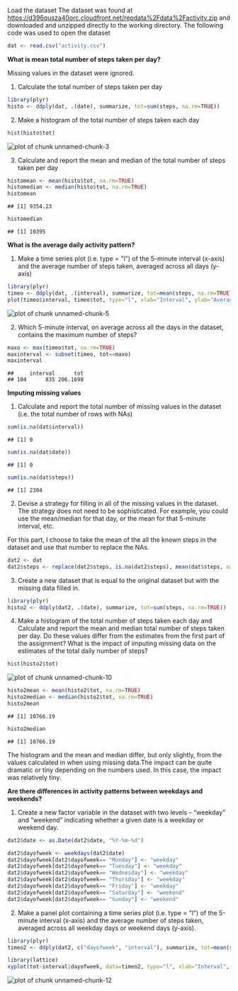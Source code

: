 Load the dataset
The dataset was found at https://d396qusza40orc.cloudfront.net/repdata%2Fdata%2Factivity.zip and downloaded and unzipped directly to the working directory. The following code was used to open the dataset


```r
dat <- read.csv("activity.csv")
```

**What is mean total number of steps taken per day?**

Missing values in the dataset were ignored.

1. Calculate the total number of steps taken per day


```r
library(plyr)
histo <- ddply(dat, .(date), summarize, tot=sum(steps, na.rm=TRUE))
```

2. Make a histogram of the total number of steps taken each day


```r
hist(histo$tot)
```

![plot of chunk unnamed-chunk-3](figure/unnamed-chunk-3-1.png) 

3. Calculate and report the mean and median of the total number of steps taken per day


```r
histomean <- mean(histo$tot, na.rm=TRUE)
histomedian <- median(histo$tot, na.rm=TRUE)
histomean
```

```
## [1] 9354.23
```

```r
histomedian
```

```
## [1] 10395
```

**What is the average daily activity pattern?**

1. Make a time series plot (i.e. type = "l") of the 5-minute interval (x-axis) and the average number of steps taken, averaged across all days (y-axis)


```r
library(plyr)
timeo <- ddply(dat, .(interval), summarize, tot=mean(steps, na.rm=TRUE))
plot(timeo$interval, timeo$tot, type="l", xlab="Interval", ylab="Average Steps")
```

![plot of chunk unnamed-chunk-5](figure/unnamed-chunk-5-1.png) 

2. Which 5-minute interval, on average across all the days in the dataset, contains the maximum number of steps?


```r
maxo <- max(timeo$tot, na.rm=TRUE)
maxinterval <- subset(timeo, tot==maxo)
maxinterval
```

```
##     interval      tot
## 104      835 206.1698
```

**Imputing missing values**

1. Calculate and report the total number of missing values in the dataset (i.e. the total number of rows with NAs)


```r
sum(is.na(dat$interval))
```

```
## [1] 0
```

```r
sum(is.na(dat$date))
```

```
## [1] 0
```

```r
sum(is.na(dat$steps))
```

```
## [1] 2304
```

2. Devise a strategy for filling in all of the missing values in the dataset. The strategy does not need to be sophisticated. For example, you could use the mean/median for that day, or the mean for that 5-minute interval, etc.

For this part, I choose to take the mean of the all the known steps in the dataset and use that number to replace the NAs.

```r
dat2 <- dat
dat2$steps <- replace(dat2$steps, is.na(dat2$steps), mean(dat$steps, na.rm=TRUE))
```

3. Create a new dataset that is equal to the original dataset but with the missing data filled in.


```r
library(plyr)
histo2 <- ddply(dat2, .(date), summarize, tot=sum(steps, na.rm=TRUE))
```

4. Make a histogram of the total number of steps taken each day and Calculate and report the mean and median total number of steps taken per day. Do these values differ from the estimates from the first part of the assignment? What is the impact of imputing missing data on the estimates of the total daily number of steps?


```r
hist(histo2$tot)
```

![plot of chunk unnamed-chunk-10](figure/unnamed-chunk-10-1.png) 

```r
histo2mean <- mean(histo2$tot, na.rm=TRUE)
histo2median <- median(histo2$tot, na.rm=TRUE)
histo2mean
```

```
## [1] 10766.19
```

```r
histo2median
```

```
## [1] 10766.19
```

The histogram and the mean and median differ, but only slightly, from the values calculated in when using missing data.The impact can be quite dramatic or tiny depending on the numbers used. In this case, the impact was relatively tiny.

**Are there differences in activity patterns between weekdays and weekends?**

1. Create a new factor variable in the dataset with two levels – “weekday” and “weekend” indicating whether a given date is a weekday or weekend day.


```r
dat2$date <- as.Date(dat2$date, "%Y-%m-%d")

dat2$dayofweek <- weekdays(dat2$date)
dat2$dayofweek[dat2$dayofweek== "Monday"] <- "weekday"
dat2$dayofweek[dat2$dayofweek== "Tuesday"] <- "weekday"
dat2$dayofweek[dat2$dayofweek== "Wednesday"] <- "weekday"
dat2$dayofweek[dat2$dayofweek== "Thursday"] <- "weekday"
dat2$dayofweek[dat2$dayofweek== "Friday"] <- "weekday"
dat2$dayofweek[dat2$dayofweek== "Saturday"] <- "weekend"
dat2$dayofweek[dat2$dayofweek== "Sunday"] <- "weekend"
```

2. Make a panel plot containing a time series plot (i.e. type = "l") of the 5-minute interval (x-axis) and the average number of steps taken, averaged across all weekday days or weekend days (y-axis). 


```r
library(plyr)
timeo2 <- ddply(dat2, c("dayofweek", "interval"), summarize, tot=mean(steps, na.rm=TRUE))

library(lattice)
xyplot(tot~interval|dayofweek, data=timeo2, type="l", xlab="Interval", ylab="Number of Steps", layout=c(1,2))
```

![plot of chunk unnamed-chunk-12](figure/unnamed-chunk-12-1.png) 
